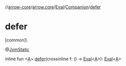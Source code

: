 //[arrow-core](../../../../index.md)/[arrow.core](../../index.md)/[Eval](../index.md)/[Companion](index.md)/[defer](defer.md)

# defer

[common]\

@[JvmStatic](https://kotlinlang.org/api/latest/jvm/stdlib/kotlin.jvm/-jvm-static/index.html)

inline fun &lt;[A](defer.md)&gt; [defer](defer.md)(crossinline f: () -&gt; [Eval](../index.md)&lt;[A](defer.md)&gt;): [Eval](../index.md)&lt;[A](defer.md)&gt;
